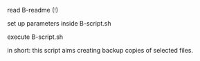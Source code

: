 read B-readme (!)

set up parameters inside B-script.sh

execute B-script.sh 

in short: this script aims creating backup copies of selected files.

